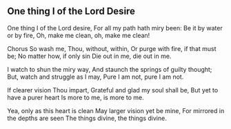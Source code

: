 ## One thing I of the Lord Desire

One thing I of the Lord desire,
For all my path hath miry been:
Be it by water or by fire,
Oh, make me clean, oh, make me clean!

Chorus
So wash me, Thou, without, within,
Or purge with fire, if that must be;
No matter how, if only sin
Die out in me, die out in me.

I watch to shun the miry way,
And staunch the springs of guilty thought;
But, watch and struggle as I may,
Pure I am not, pure I am not.

If clearer vision Thou impart,
Grateful and glad my soul shall be,
But yet to have a purer heart
Is more to me, is more to me.

Yea, only as this heart is clean
May larger vision yet be mine,
For mirrored in the depths are seen
The things divine, the things divine.